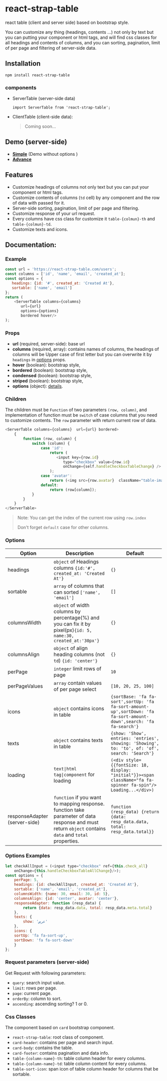 # react-strap-table  
react table (client and server side) based on bootstrap style.

You can customize any thing (headings, contents ...) not only by text but you can putting your component or html tags,
and will find css classes for all headings and contents of columns,
and you can sorting, pagination, limit of per page and filtering of server-side data.

## Installation  
```  
npm install react-strap-table  
```  
### components

 - ServerTable (server-side data)
	```
	import ServerTable from 'react-strap-table';
	```
- ClientTable (client-side data):
	> Coming soon...
## Demo (server-side)  
 - **[Simple](https://asemalalami.github.io/react-strap-table/index)** (Demo without options )  
 - **[Advance](https://asemalalami.github.io/react-strap-table/advance)**  
## Features
 - Customize headings of columns  not only text but you can put your component or html tags.
 - Customize contents of columns (`td` cell) by any component and the row of data with passed for it.
 - Server-side sorting, pagination, limit of per page and filtering.
 - Customize response of your url request.
 - Every columns have css class for customize it `table-{colmun}-th` and `table-{colmun}-td`. 
 - Customize texts and icons.

## Documentation:  
### Example
```javascript
const url = 'https://react-strap-table.com/users';
const columns = ['id', 'name', 'email', 'created_at'];
const options = {  
   headings: {id: '#', created_at: 'Created At'},  
   sortable: ['name', 'email']  
};  
return (  
    <ServerTable columns={columns}  
	   url={url}  
	   options={options} 
	   bordered hover/>  
);
```
### Props
 - **url** (required, server-side): base url
 - **columns** (required, array): contains names of columns, the headings of columns will be Upper case of first letter but you can overwrite it by `headings` in [options](#options) props.
 - **hover** (boolean): bootstrap style,  
 - **bordered** (boolean): bootstrap style,  
 - **condensed** (boolean): bootstrap style,  
 - **striped** (boolean): bootstrap style,
 - **options** (object): [details](#options).
### Children
The children must be `Function` of two parameters `(row, column)`, and implementation of function must be `switch` of case columns that you need to customize contents.
The `row` parameter with return current row of data.
```javascript
<ServerTable columns={columns}  url={url} bordered>
    {  
        function (row, column) {  
            switch (column) {  
                case 'id':  
                    return (  
                       <input key={row.id}  
                          type="checkbox" value={row.id} 
                          onChange={self.handleCheckboxTableChange} />  
                    );  
                case 'avatar':  
                    return (<img src={row.avatar}  className="table-image"/>); 
                default:  
                    return (row[column]);  
            }  
        }  
    }  
</ServerTable>
```
> Note: You can get the index of the current row using  `row.index`
> 
> Don't forget `default` case for other columns.
### Options
Option|Description | Default
------|----------------------|------
headings|`object` of Headings columns `{id:'#', created_at: 'Created At'}`|`{}`
sortable|`array` of columns that can sorted `['name', 'email']`|`[]`
columnsWidth|`object` of width columns by percentage(%) and you can fix it by pixel(px)`{id: 5, name:30, created_at:'30px'}`|`{}`
columnsAlign|`object` of align heading columns (not `td`) `{id: 'center'}`|`{}`
perPage|`integer` limit rows of page|`10`
perPageValues|`array` contain values of per page select|`[10, 20, 25, 100]`
icons|`object` contains icons in table|`{sortBase: 'fa fa-sort',sortUp: 'fa fa-sort-amount-up',sortDown: 'fa fa-sort-amount-down',search: 'fa fa-search'}`
texts|`object` contains texts in table|`{show: 'Show', entries: 'entries', showing: 'Showing', to: 'to', of: 'of', search: 'Search'}`
loading|`text\|html tag\|component` for loading|`(<div style={{fontSize: 18, display: "initial"}}><span className="fa fa-spinner fa-spin"/> Loading...</div>)`
responseAdapter (server-side)|`function` if you want to mapping response. function take parameter of data response and must return `object` contains `data` and `total` properties.|`function (resp_data) {return {data: resp_data.data, total: resp_data.total}}`

### Options Examples
```javascript 
let checkAllInput = (<input type="checkbox" ref={this.check_all} 
	onChange={this.handleCheckboxTableAllChange}/>);  
const options = {  
    perPage: 5,  
    headings: {id: checkAllInput, created_at: 'Created At'},  
    sortable: ['name', 'email', 'created_at'],  
    columnsWidth: {name: 30, email: 30, id: 5},  
    columnsAlign: {id: 'center', avatar: 'center'},  
    responseAdapter: function (resp_data) {  
        return {data: resp_data.data, total: resp_data.meta.total}  
    },  
    texts: {  
        show: 'عرض'  
    },
    icons: {
	sortUp: 'fa fa-sort-up',
	sortDown: 'fa fa-sort-down'
    }
};
```

### Request parameters (server-side)
Get Request with following parameters:
 - `query`: search input value.
 - `limit`: rows per page.
 - `page`: current page.
 - `orderBy`: column to sort.
 - `ascending`: ascending sorting? 1 or 0.

### Css Classes
The component based on `card` bootstrap component.

 - `react-strap-table`: root class of component.
 - `card-header`: contains per page and search input.
 - `card-body`: contains the table.
 - `card-footer`: contains pagination and data info.
 - `table-{column-name}-th`: table column header for every columns.  
 - `table-{column-name}-td`: table column content for every columns.
 - `table-sort-icon`: span icon of table column header for columns that be sortable.